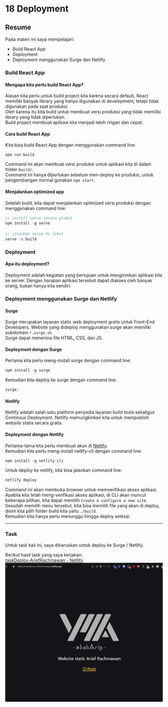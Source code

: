 # 18 Deployment

## Resume

Pada materi ini saya mempelajari:

-   Build React App
-   Deployment
-   Deployment menggunakan Surge dan Netlify

### Build React App

#### Mengapa kita perlu build React App?

Alasan kita perlu untuk build project kita karena secara default, React memiliki banyak library yang hanya digunakan di development, tetapi tidak digunakan pada saat produksi.  
Oleh karena itu kita build untuk membuat versi produksi yang tidak memiliki library yang tidak diperlukan.  
Build project membuat aplikasi kita menjadi lebih ringan dan cepat.

#### Cara build React App

Kita bisa build React App dengan menggunakan command line:

```
npm run build
```

Command ini akan membuat versi produksi untuk aplikasi kita di dalam folder `build/`.  
Command ini hanya diperlukan sebelum men-deploy ke produksi, untuk pengembangan normal gunakan `npm start`.

#### Menjalankan optimized app

Setelah build, kita dapat menjalankan optimized versi produksi dengan menggunakan command line:

```js
// install serve secara global
npm install -g serve

// jalankan serve di lokal
serve -s build
```

### Deployment

#### Apa itu deployment?

Deployment adalah kegiatan yang bertujuan untuk mengirimkan aplikasi kita ke server. Dengan harapan aplikasi tersebut dapat diakses oleh banyak orang, bukan hanya kita sendiri.

### Deployment menggunakan Surge dan Netlify

#### Surge

Surge merupakan layanan static web deployment gratis untuk Front-End Developers. Website yang dideploy menggunakan surge akan memiliki subdomain `*.surge.sh`.  
Surge dapat menerima file HTML, CSS, dan JS.

#### Deployment dengan Surge

Pertama kita perlu meng-install surge dengan command line:

```js
npm install -g surge
```

Kemudian kita deploy ke surge dengan command line:

```js
surge;
```

#### Netlify

Netlify adalah salah satu platform penyedia layanan build tools sekaligus Continous Deployment. Netlify memungkinkan kita untuk mempublish website statis secara gratis.

#### Deployment dengan Netlify

Pertama-tama kita perlu membuat akun di [Netlify](https://www.netlify.com/).  
Kemudian kita perlu meng-install netlify-cli dengan command line:

```js
npm install -g netlify-cli
```

Untuk deploy ke netlify, kita bisa jalankan command line:

```js
netlify deploy
```

Command ini akan membuka browser untuk memverifikasi akses aplikasi.  
Apabila kita telah meng-verifikasi akses aplikasi, di CLI akan muncul beberapa pilihan, kita dapat memilih `Create & configure a new site`.  
Sesudah memilih menu tersebut, kita bisa memilih file yang akan di deploy, disini kita pilih folder build kita yaitu `./build`.  
Kemudian kita hanya perlu menunggu hingga deploy selesai.

---

### Task

Untuk task kali ini, saya diharuskan untuk deploy ke Surge / Netlify.

Berikut hasil task yang saya kerjakan:  
[taskDeploy-AriefRachmawan - Netlify](https://taskdeploy-ariefrachmawan.netlify.app)  
![Screenshot](./screenshots/deploy.png)
